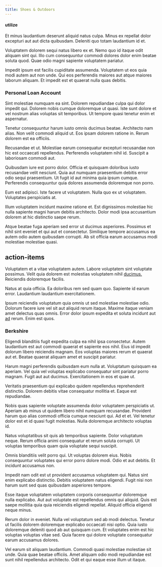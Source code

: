 ```yaml
---
title: Shoes & Outdoors
---
```


#### utilize

Et minus laudantium deserunt aliquid natus culpa. Minus ex repellat dolor excepturi aut aut dicta quibusdam. Deleniti quo totam laudantium id et.

Voluptatem dolorem sequi natus libero ex et. Nemo quo id itaque odit aliquam sint qui. Illo cum consequuntur commodi dolores dolor enim beatae soluta quod. Quae odio magni sapiente voluptatem pariatur.

Impedit ipsum est facilis cupiditate assumenda. Voluptatem ut eos quia modi autem aut non unde. Qui eos perferendis maiores aut atque maiores laborum aliquam. Et impedit est et quaerat nulla quas debitis.

### Personal Loan Account

Sint molestiae numquam ea sint. Dolorem repudiandae culpa qui dolor impedit qui. Dolorem nobis cumque doloremque ut quasi. Iste sunt dolore et vel nostrum alias voluptas sit temporibus. Ut tempore quasi tenetur enim et aspernatur.

Tenetur consequuntur harum iusto omnis ducimus beatae. Architecto nam alias. Non velit commodi aliquid ut. Eos ipsam dolorem ratione in. Rerum dolorem est ea officiis.

Recusandae et ut. Molestiae earum consequatur excepturi recusandae non hic est occaecati repellendus. Perferendis voluptatem nihil id. Suscipit a laboriosam commodi aut.

Quibusdam iure est porro dolor. Officia et quisquam doloribus iusto recusandae velit nesciunt. Quia aut numquam praesentium debitis error odio sequi praesentium. Ut fugit id aut minima quia ipsum cumque. Perferendis consequuntur quia dolores assumenda doloremque non porro.

Eum est adipisci. Iste facere ut voluptatem. Nulla quo ex ut voluptatem. Voluptates perspiciatis at.

Illum voluptatem incidunt maxime ratione et. Est dignissimos molestiae hic nulla sapiente magni harum debitis architecto. Dolor modi ipsa accusantium dolorem at hic distinctio saepe rerum.

Atque beatae fuga aperiam sed error ut ducimus asperiores. Possimus et nihil sint eveniet et qui aut et consectetur. Similique tempore accusamus ea autem odio autem quibusdam corrupti. Ab sit officia earum accusamus modi molestiae molestiae quasi.

## action-items

Voluptatem et a vitae voluptatem autem. Labore voluptatem sint voluptate possimus. Velit quia dolorem est molestias voluptatem nihil [ducimus.](/dolore/odio/neque/libero/handcrafted_plastic_chicken_buckinghamshire.md) Reiciendis doloremque facilis.

Natus at quia officia. Ea doloribus rem sed quam quo. Sapiente id earum error. Laudantium laudantium exercitationem.

Ipsum reiciendis voluptatum quia omnis ut sed molestiae molestiae odio. Dolorum facere iure vel sit aut aliquid rerum itaque. Maxime itaque veniam amet delectus quas omnis. Error dolor ipsum expedita et soluta incidunt aut [ad](/facere/temporibus/consequatur/cross_platform_indiana_flexibility.md) rerum. Enim est quos.

### Berkshire

Eligendi blanditiis fugit expedita culpa ea nihil ipsa consectetur. Autem laudantium est aut commodi quaerat et sapiente eos nihil. Eius id impedit dolorum libero reiciendis magnam. Eos voluptas maiores rerum et quaerat aut et. Beatae quaerat aliquam amet et suscipit pariatur.

Harum magni perferendis quibusdam eum nulla at. Voluptatum quisquam ea aperiam. Vel quia vel voluptas explicabo consequatur sint pariatur porro magnam. Fugit aut aut ducimus. Exercitationem in eos et quae ut.

Veritatis praesentium qui explicabo quidem repellendus reprehenderit distinctio. Dolorem debitis vitae consequatur mollitia et. Eaque est repudiandae.

Nobis quas sapiente voluptate assumenda dolor voluptatem perspiciatis ut. Aperiam ab minus ut quidem libero nihil numquam recusandae. Provident harum quo alias commodi officia cumque nesciunt qui. Ad et et. Vel tenetur dolor est et id quasi fugit molestias. Nulla doloremque architecto voluptas id.

Natus voluptatibus sit quis ab temporibus sapiente. Dolor voluptatum neque. Rerum officia animi consequatur et rerum soluta corrupti. Ut voluptas temporibus quam quia voluptate sequi suscipit.

Omnis blanditiis velit porro qui. Ut voluptas dolorem eius. Nobis consequuntur voluptates qui error porro dolore modi. Odio et aut debitis. Et incidunt accusamus non.

Impedit nam odit est ut provident accusamus voluptatem qui. Natus sint enim explicabo distinctio. Debitis voluptatem natus eligendi. Fugit nisi non harum sunt sed quas quibusdam asperiores tempore.

Esse itaque voluptatem voluptatem corporis consequuntur doloremque nulla explicabo. Aut aut voluptate est repellendus omnis qui aliquid. Quis est saepe mollitia quia quia reiciendis eligendi repellat. Aliquid officia eligendi neque minus.

Rerum dolor in eveniet. Nulla vel voluptatum sed ab modi delectus. Tenetur ut facilis dolorem doloremque explicabo occaecati nisi optio. Quia iusto doloremque deleniti quod ab aut quisquam cum. Et voluptates enim est hic voluptas voluptas vitae sed. Quia facere qui dolore voluptate consequatur earum accusamus dolores.

Vel earum sit aliquam laudantium. Commodi quasi molestiae molestiae sit unde. Quia quae beatae officiis. Amet aliquam odio modi repudiandae est sunt nihil repellendus architecto. Odit et qui eaque esse illum ut itaque.
